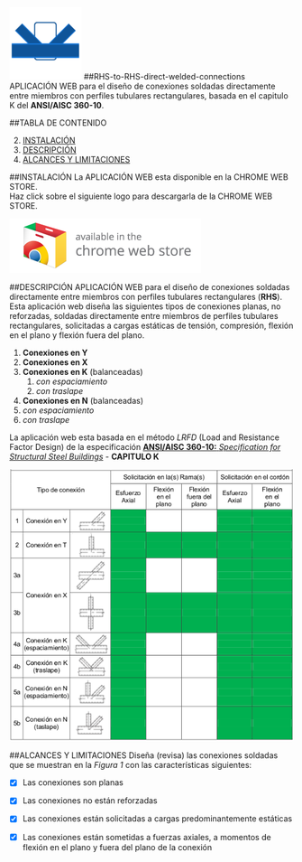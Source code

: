 ![logo](https://raw.githubusercontent.com/rreichel86/RHS-to-RHS-direct-welded-connections/master/icono-128.png "RHS-RHS CONNECTIONS")
##RHS-to-RHS-direct-welded-connections
APLICACIÓN WEB para el diseño de conexiones soldadas directamente entre miembros con perfiles tubulares rectangulares, basada en el capitulo K del **ANSI/AISC 360-10**.

##TABLA DE CONTENIDO

2. [INSTALACIÓN](#INSTALACION)
3. [DESCRIPCIÓN](#DESCRIPCION)
4. [ALCANCES Y LIMITACIONES](#ALCANCES-LIMITACIONES)

##<a name="INSTALACION"></a>INSTALACIÓN
La APLICACIÓN WEB esta disponible en la CHROME WEB STORE.</br>Haz click sobre el siguiente logo para descargarla de la CHROME WEB STORE.

<a target="_blank" href="https://chrome.google.com/webstore/detail/rhs-to-rhs-direct-welded/ckefmoilgkjmgmecdekedggknlocldlg">![Try it now in the Chrome web store](https://raw.githubusercontent.com/rreichel86/RHS-to-RHS-direct-welded-connections/master/capturas/ChromeWebStore_340x96.png "HAZ CLICK PARA DESCARGARLA")</a>

##<a name="DESCRIPCION"></a>DESCRIPCIÓN
APLICACIÓN WEB para el diseño de conexiones soldadas directamente entre miembros con perfiles tubulares rectangulares (**RHS**). Esta aplicación web diseña las siguientes tipos de conexiones planas, no reforzadas, soldadas directamente entre miembros de perfiles tubulares rectangulares, solicitadas a cargas estáticas de tensión, compresión, flexión en el plano y flexión fuera del plano. 

1. **Conexiones en Y**
2. **Conexiones en X**
3. **Conexiones en K** (balanceadas)
    1. *con espaciamiento*
    2. *con traslape*
4. **Conexiones en N** (balanceadas)
  1. *con espaciamiento*
  2. *con traslape*

La aplicación web esta basada en el método *LRFD* (Load and Resistance Factor Design) de la especificación [**ANSI/AISC 360-10:** *Specification for Structural Steel Buildings*](https://www.aisc.org/WorkArea/showcontent.aspx?id=26516) - **CAPITULO K** 

![conexiones](https://raw.githubusercontent.com/rreichel86/RHS-to-RHS-direct-welded-connections/master/capturas/conexiones.png "Figura 1")

##<a name="ALCANCES-LIMITACIONES"></a>ALCANCES Y LIMITACIONES
Diseña (revisa) las conexiones soldadas que se muestran en la *Figura 1* con las características siguientes:

- [x] Las conexiones son planas 
- [x] Las conexiones no están reforzadas
- [x] Las conexiones están solicitadas a cargas predominantemente estáticas
- [x] Las conexiones están sometidas a fuerzas axiales, a momentos de flexión en el plano y fuera del plano de la conexión








 
